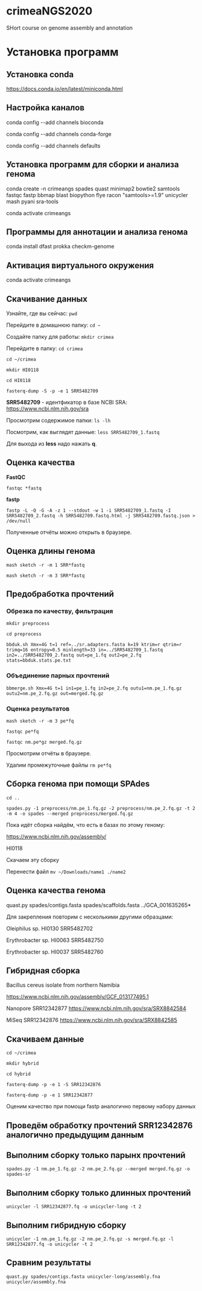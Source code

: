 # crimeaNGS2020
SHort course on genome assembly and annotation


# Установка программ

## Установка conda

https://docs.conda.io/en/latest/miniconda.html

## Настройка каналов

conda config --add channels bioconda

conda config --add channels conda-forge

conda config --add channels defaults

## Установка программ для сборки и анализа генома

conda create -n crimeangs spades quast minimap2 bowtie2 samtools fastqc fastp bbmap blast biopython flye racon "samtools>=1.9" unicycler mash pyani sra-tools

conda activate crimeangs

## Программы для аннотации и анализа генома

conda install dfast prokka checkm-genome


## Активация виртуального окружения

conda activate crimeangs

## Скачивание данных

Узнайте, где вы сейчас: `pwd`

Перейдите в домашнюю папку: `cd ~`

Создайте папку для работы: `mkdir crimea`

Перейдите в папку: `cd crimea`

`cd ~/crimea`

`mkdir HI0118`

`cd HI0118`

`fasterq-dump -S -p -e 1 SRR5482709`

**SRR5482709** - идентфикатор в базе NCBI SRA: https://www.ncbi.nlm.nih.gov/sra

Просмотрим содержимое папки: `ls -lh`

Посмотрим, как выглядят данные: `less SRR5482709_1.fastq`

Для выхода из **less** надо нажать **q**.


## Оценка качества

**FastQC**

`fastqc *fastq`

**fastp**

`fastp -L -Q -G -A -z 1 --stdout -w 1 -i SRR5482709_1.fastq -I SRR5482709_2.fastq -h SRR5482709.fastq.html -j SRR5482709.fastq.json > /dev/null`

Полученные отчёты можно открыть в браузере.


## Оценка длины генома

`mash sketch -r -m 1 SRR*fastq`

`mash sketch -r -m 3 SRR*fastq`


## Предобработка прочтений

### Обрезка по качеству, фильтрация

`mkdir preprocess`

`cd preprocess`

`bbduk.sh Xmx=4G t=1 ref=../sr.adapters.fasta k=19 ktrim=r qtrim=r trimq=16 entropy=0.5 minlength=33 in=../SRR5482709_1.fastq in2=../SRR5482709_2.fastq out=pe_1.fq out2=pe_2.fq stats=bbduk.stats.pe.txt`

### Объединение парных прочтений

`bbmerge.sh Xmx=4G t=1 in1=pe_1.fq in2=pe_2.fq outu1=nm.pe_1.fq.gz outu2=nm.pe_2.fq.gz out=merged.fq.gz`


### Оценка результатов

`mash sketch -r -m 3 pe*fq`

`fastqc pe*fq`

`fastqc nm.pe*gz merged.fq.gz`

Просмотрим отчёты в браузере.

Удалим промежуточные файлы `rm pe*fq`


## Сборка генома при помощи SPAdes

`cd ..`

`spades.py -1 preprocess/nm.pe_1.fq.gz -2 preprocess/nm.pe_2.fq.gz -t 2 -m 4 -o spades --merged preprocess/merged.fq.gz`


Пока идёт сборка найдём, что есть в базах по этому геному:

https://www.ncbi.nlm.nih.gov/assembly/

HI0118

Скачаем эту сборку

Перенести файл `mv ~/Downloads/name1 ./name2`


## Оценка качества генома

quast.py spades/contigs.fasta spades/scaffolds.fasta ../GCA_001635265*


Для закрепления повторим с несколькими другими образцами:

Oleiphilus sp. HI0130    SRR5482702 

Erythrobacter sp. HI0063    SRR5482750 

Erythrobacter sp. HI0037    SRR5482760 


## Гибридная сборка

Bacillus cereus isolate from northern Namibia  

https://www.ncbi.nlm.nih.gov/assembly/GCF_013177495.1   

Nanopore SRR12342877 https://www.ncbi.nlm.nih.gov/sra/SRX8842584 

MiSeq SRR12342876 https://www.ncbi.nlm.nih.gov/sra/SRX8842585 

## Скачиваем данные

`cd ~/crimea`

`mkdir hybrid`

`cd hybrid`

`fasterq-dump -p -e 1 -S SRR12342876`

`fasterq-dump -p -e 1 SRR12342877`

Оценим качество при помощи fastp аналогично первому набору данных

## Проведём обработку прочтений SRR12342876 аналогично предыдущим данным

## Выполним сборку только парынх прочтений

`spades.py -1 nm.pe_1.fq.gz -2 nm.pe_2.fq.gz --merged merged.fq.gz -o spades-sr`

## Выполним сборку только длинных прочтений

`unicycler -l SRR12342877.fq -o unicycler-long -t 2`

## Выполним гибридную сборку

`unicycler -1 nm.pe_1.fq.gz -2 nm.pe_2.fq.gz -s merged.fq.gz -l SRR12342877.fq -o unicycler -t 2`

## Сравним результаты

`quast.py spades/contigs.fasta unicycler-long/assembly.fna unicycler/assembly.fna`

